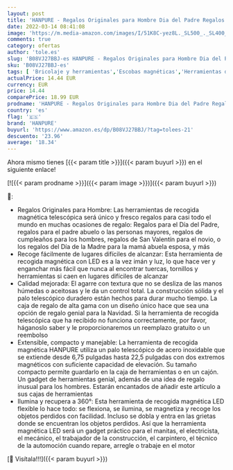 ```yaml
---
layout: post
title: 'HANPURE - Regalos Originales para Hombre Dia del Padre Regalos - Regalos Navidad Originales Bricolaje Herramientas Taller Mecanico Herramienta de Captación Magnética con Led  Utiles Gadgets Tecnologicos'
date: 2022-03-14 08:41:08
image: 'https://m.media-amazon.com/images/I/51K8C-yez8L._SL500_._SL400_.jpg'
comments: true
category: ofertas
author: 'tole.es'
slug: 'B08VJ27BBJ-es HANPURE - Regalos Originales para Hombre Dia del Padre...'
sku: 'B08VJ27BBJ-es'
tags: [ 'Bricolaje y herramientas','Escobas magnéticas','Herramientas de mano','Herramientas manuales y eléctricas','hanpure','navidad', ]
actualPrice: 14.44 EUR
currency: EUR
price: 14.44
comparePrice: 18.99 EUR
prodname: 'HANPURE - Regalos Originales para Hombre Dia del Padre Regalos - Regalos Navidad Originales Bricolaje Herramientas Taller Mecanico Herramienta de Captación Magnética con Led  Utiles Gadgets Tecnologicos'
country: 'es'
flag: '🇪🇸'
brand: 'HANPURE'
buyurl: 'https://www.amazon.es/dp/B08VJ27BBJ/?tag=tolees-21'
descuento: '23.96'
average: '18.34'
---
```


Ahora mismo tienes [{{< param title >}}]({{< param buyurl >}}) en el siguiente enlace!

[![{{< param prodname >}}]({{< param image >}})]({{< param buyurl >}})

🔎:

- Regalos Originales para Hombre: Las herramientas de recogida magnética telescópica será único y fresco regalos para casi todo el mundo en muchas ocasiones de regalo: Regalos para el Día del Padre, regalos para el padre abuelo o las personas mayores, regalos de cumpleaños para los hombres, regalos de San Valentín para el novio, o los regalos del Día de la Madre para la mamá abuela esposa, y más
- Recoge fácilmente de lugares difíciles de alcanzar: Esta herramienta de recogida magnética con LED es a la vez imán y luz, lo que hace ver y enganchar más fácil que nunca al encontrar tuercas, tornillos y herramientas si caen en lugares difíciles de alcanzar
- Calidad mejorada: El agarre con textura que no se desliza de las manos húmedas o aceitosas y le da un control total. La construcción sólida y el palo telescópico duradero están hechos para durar mucho tiempo. La caja de regalo de alta gama con un diseño único hace que sea una opción de regalo genial para la Navidad. Si la herramienta de recogida telescópica que ha recibido no funciona correctamente, por favor, háganoslo saber y le proporcionaremos un reemplazo gratuito o un reembolso
- Extensible, compacto y manejable: La herramienta de recogida magnética HANPURE utiliza un palo telescópico de acero inoxidable que se extiende desde 6,75 pulgadas hasta 22,5 pulgadas con dos extremos magnéticos con suficiente capacidad de elevación. Su tamaño compacto permite guardarlo en la caja de herramientas o en un cajón. Un gadget de herramientas genial, además de una idea de regalo inusual para los hombres. Estarán encantados de añadir este artículo a sus cajas de herramientas
- Ilumina y recupera a 360°: Esta herramienta de recogida magnética LED flexible lo hace todo: se flexiona, se ilumina, se magnetiza y recoge los objetos perdidos con facilidad. Incluso se dobla y entra en las grietas donde se encuentran los objetos perdidos. Así que la herramienta magnética LED será un gadget práctico para el manitas, el electricista, el mecánico, el trabajador de la construcción, el carpintero, el técnico de la automoción cuando repare, arregle o trabaje en el motor

[🛒 Visítala!!!]({{< param buyurl >}})

